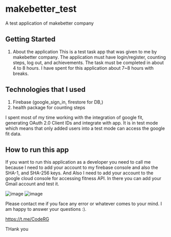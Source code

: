 # makebetter_test

A test application of makebetter company

## Getting Started
1. About the application
  This is a test task app that was given to me by makebetter company. The application must have login/register, counting steps, log out, and achievements. The task must be completed in about 4 to 8 hours. 
I have spent for this application about 7~8 hours with breaks. 

## Technologies that I used
1. Firebase (google_sign_in, firestore for DB,)
2. health package for counting steps

I spent most of my time working with the integration of google fit, generating OAuth 2.0 Client IDs and integrate with app. It is in test mode which means that only added users into a test mode can access the google fit data. 

 
## How to run this app
 
If you want to run this application as a developer you need to call me because I need to add your account to my firebase console and also the SHA-1, and SHA-256 keys. And Also I need to add your account to the google cloud console for accessing fitness API. In there you can add your Gmail account and test it.

![image](https://user-images.githubusercontent.com/91821159/197838151-9d95bfe9-bb4f-4224-89db-1447a80a9ee6.png)
![image](https://user-images.githubusercontent.com/91821159/197838399-6a8fc986-3a4b-4d2f-a5c2-e00358df5609.png)


Please contact me if you face any error or whatever comes to your mind. I am happy to answer your questions :).

https://t.me/CodeRG

THank you

 

